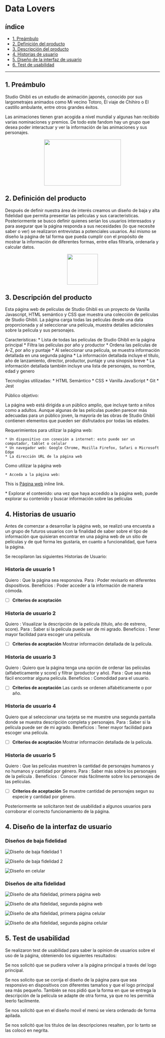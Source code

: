 # Data Lovers

## índice 

* [1. Preámbulo](#1-preámbulo)
* [2. Definición del producto](#2-definición-del-producto)
* [3. Descripción del producto](#3-descripción-del-producto)
* [4. Historias de usuario](#4-historias-de-usuario) 
* [5. Diseño de la interfaz de usuario](#5-diseño-de-la-interfaz-de-usuario)
* [6. Test de usabilidad](#6-test-de-usabilidad) 

***

## 1. Preámbulo

Studio Ghibli es un estudio de animación japonés, conocido por sus largometrajes animados como Mi vecino Totoro, El viaje de Chihiro o El castillo ambulante, entre otros grandes éxitos.

Las animaciones tienen gran acogida a nivel mundial y algunas han recibido varias nominaciones y premios. De todo este fandom hay un grupo que desea poder interactuar y ver la información de las animaciones y sus personajes.

<p align="center">
<img src="https://cdn.worldvectorlogo.com/logos/studio-ghibli-logo.svg" width="250px" height="150px">
</p>

## 2. Definición del producto

Después de definir nuestra área de interés creamos un diseño de baja y alta fidelidad que permita presentar las peliculas y sus caracteristicas. Posteriormente se busco definir quienes serían los usuarios interesados y para asegurar que la página responda a sus necesidades (lo que necesite saber o ver) se realizaron entrevistas a potenciales usuarios. Así mismo se diseño la página de tal forma que pueda cumplir con el propósito de mostrar la información de diferentes formas, entre ellas filtrarla, ordenarla y calcular datos.   

<p align="center">
<img src="https://ghibli-park.jp/site/img/index/kuro02.svg" width="100px" height="100px">
</p>

## 3. Descripción del producto

Esta página web de películas de Studio Ghibli es un proyecto de Vanilla Javascript, HTML semántico y CSS que muestra una colección de películas de Studio Ghibli. La página carga todas las películas desde una data proporcionada y al seleccionar una película, muestra detalles adicionales sobre la pelicula y sus personajes.

Características:
    * Lista de todas las películas de Studio Ghibli en la página principal
    * Filtra las películas por año y productor
    * Ordena las películas de A-Z, por año y puntaje
    * Al seleccionar una película, se muestra información detallada en una segunda página
    * La información detallada incluye el título, año de lanzamiento, director, productor, puntaje  y una sinopsis breve
    * La información detallada también incluye una lista de personajes, su nombre, edad y genero

Tecnologías utilizadas:
    * HTML Semántico
    * CSS
    * Vanilla JavaScript
    * Git
    * Jest 

Público objetivo:

La página web está dirigida a un público amplio, que incluye tanto a niños como a adultos. Aunque algunas de las películas pueden parecer más adecuadas para un público joven, la mayoría de las obras de Studio Ghibli contienen elementos que pueden ser disfrutados por todas las edades.

Requerimientos para utilizar la página web:

    * Un dispositivo con conexión a internet: esto puede ser un  computador, tablet o celular
    * Un navegador web: Google Chrome, Mozilla Firefox, Safari o Microsoft Edge
    * La dirección URL de la página web
    
Como utilizar la página web

    * Acceda a la página web: 
  <p>This is <a href="https://jackelinegs.github.io/DEV005-data-lovers/src/" title="Página web">Página web</a> inline link.</p>
    * Explorar el contenido: una vez que haya accedido a la página web, puede explorar su contenido y buscar información sobre las películas


## 4. Historias de usuario

Antes de comenzar a desarrollar la página web, se realizó una encuesta a un grupo de futuros usuarios con la finalidad de saber sobre el tipo de información que quisieran encontrar en una página web de un sitio de películas y de qué forma les gustaría, en cuanto a funcionalidad, que fuera la página.

Se recopilaron las siguientes Historias de Usuario:

### Historia de usuario 1 
Quiero : Que la página sea responsiva. 
Para : Poder revisarlo en diferentes dispositivos. 
Beneficios : Poder acceder a la información de manera cómoda.

- [ ] **Criterios de aceptación**

### Historia de usuario 2
Quiero : Visualizar la descripción de la película (titulo, año de estreno, score).
Para : Saber si la película puede ser de mi agrado.
Beneficios : Tener mayor facilidad para escoger una película.

- [ ] **Criterios de aceptación**
Mostrar información detallada de la película.

### Historia de usuario 3
Quiero : Quiero que la página tenga una opción de ordenar las películas (alfabeticamente y score) y filtrar (productor y año).
Para : Que sea más fácil encontrar alguna película.
Beneficios : Comodidad para el usuario.

- [ ] **Criterios de aceptación**
Las cards se ordenen alfabéticamente o por año.

### Historia de usuario 4
Quiero que al seleccionar una tarjeta se me muestre una segunda pantalla donde se muestra descripción completa y personajes.
Para : Saber si la película puede ser de mi agrado.
Beneficios : Tener mayor facilidad para escoger una película.

- [ ] **Criterios de aceptación**
Mostrar información detallada de la película.

### Historia de usuario 5
Quiero : Que las películas muestren la cantidad de personajes humanos y no humanos y cantidad por género. 
Para : Saber más sobre los personajes de la película .
Beneficios : Conocer más fácilmente sobre los personajes de las películas. 

- [ ] **Criterios de aceptación**
Se muestre cantidad de personajes segun su especie y cantidad por género.

Posteriormente se solicitaron test de usabilidad a algunos usuarios para corroborar el correcto funcionamiento de la página.

## 4. Diseño de la interfaz de usuario

  ### Diseños de baja fidelidad

  ![Diseño de baja fidelidad 1](/dise%C3%B1os/dise%C3%B1o_baja_fidelidad/baja_fidelidad_uno.PNG)

  ![Diseño de baja fidelidad 2](/dise%C3%B1os/dise%C3%B1o_baja_fidelidad/baja_fidelidad_dos.PNG)

  ![Diseño en celular](/dise%C3%B1os/dise%C3%B1o_baja_fidelidad/baja_fidelidad_celular.PNG)

  ### Diseños de alta fidelidad

  ![Diseño de alta fidelidad, primera página web](/dise%C3%B1os/dise%C3%B1o_alta_fidelidad/pagina1_web.png)

  ![Diseño de alta fidelidad, segunda página web](/dise%C3%B1os/dise%C3%B1o_alta_fidelidad/pagina2_web.png)

  ![Diseño de alta fidelidad, primera página celular](/dise%C3%B1os/dise%C3%B1o_alta_fidelidad/pagina1_iphone.png)

  ![Diseño de alta fidelidad, segunda página celular](/dise%C3%B1os/dise%C3%B1o_alta_fidelidad/pagina2_iphone.png)

  
## 5. Test de usabilidad

Se realizaron test de usabilidad para saber la opinion de usuarios sobre el uso de la página, obteniendo los siguientes resultados:

Se nos solicitó que se pudiera volver a la página principal a través del logo principal.

Se nos solicito que se corrija el diseño de la página para que sea responsivo en dispositivos con diferentes tamaños y que el logo principal sea más pequeño. También se nos pidió que la forma en que se entrega la descripción de la película se adapte de otra forma, ya que no les permitía leerlo facilmente.

Se nos solicitó que en el diseño movil el menú se viera ordenado de forma apilada.

Se nos solicitó que los titulos de las descripciones resalten, por lo tanto se las colocó en negrita.
